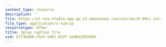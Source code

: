 ```yaml
---
content_type: resource
description: ''
file: https://ol-ocw-studio-app-qa.s3.amazonaws.com/courses/6-00sc-introduction-to-computer-science-and-programming-spring-2011/b7f3bdb0f5e35db1832f1ed0a25b5869_7BpomdjZ_Os.vtt
file_type: application/x-subrip
resourcetype: Other
title: 3play caption file
uid: b7f3bdb0-f5e3-5db1-832f-1ed0a25b5869
---
```

